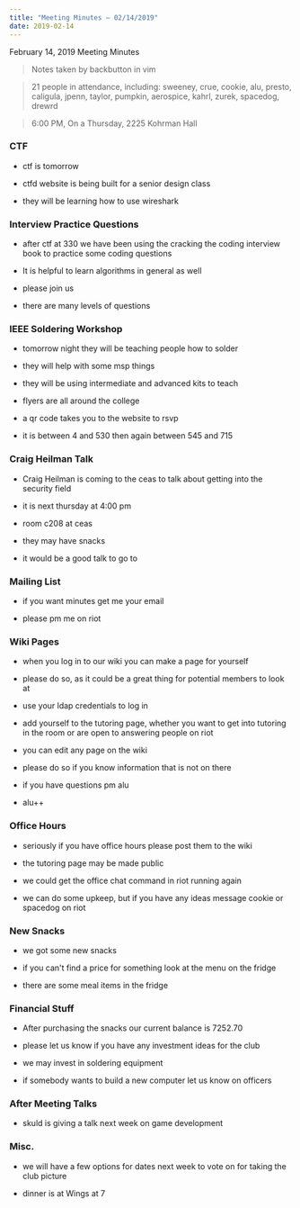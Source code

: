 ```yaml
---
title: "Meeting Minutes – 02/14/2019"
date: 2019-02-14
---
```

February 14, 2019 Meeting Minutes
> Notes taken by backbutton in vim

> 21 people in attendance, including: sweeney, crue, cookie, alu, presto, caligula, jpenn, taylor, pumpkin, aerospice, kahrl, zurek, spacedog, drewrd





> 6:00 PM, On a Thursday, 2225 Kohrman Hall

### CTF

* ctf is tomorrow

* ctfd website is being built for a senior design class

* they will be learning how to use wireshark

### Interview Practice Questions

* after ctf at 330 we have been using the cracking the coding interview book to practice some coding questions

* It is helpful to learn algorithms in general as well

* please join us

* there are many levels of questions

### IEEE Soldering Workshop

* tomorrow night they will be teaching people how to solder

* they will help with some msp things

* they will be using intermediate and advanced kits to teach

* flyers are all around the college

* a qr code takes you to the website to rsvp

* it is between 4 and 530 then again between 545 and 715

### Craig Heilman Talk 

* Craig Heilman is coming to the ceas to talk about getting into the security field

* it is next thursday at 4:00 pm

* room c208 at ceas

* they may have snacks

* it would be a good talk to go to

### Mailing List

* if you want minutes get me your email

* please pm me on riot

### Wiki Pages

* when you log in to our wiki you can make a page for yourself

* please do so, as it could be a great thing for potential members to look at

* use your ldap credentials to log in

* add yourself to the tutoring page, whether you want to get into tutoring in the room or are open to answering people on riot

* you can edit any page on the wiki

* please do so if you know information that is not on there

* if you have questions pm alu

* alu++

### Office Hours

* seriously if you have office hours please post them to the wiki

* the tutoring page may be made public

* we could get the office chat command in riot running again

* we can do some upkeep, but if you have any ideas message cookie or spacedog on riot

### New Snacks

* we got some new snacks

* if you can't find a price for something look at the menu on the fridge

* there are some meal items in the fridge

### Financial Stuff

* After purchasing the snacks our current balance is 7252.70

* please let us know if you have any investment ideas for the club

* we may invest in soldering equipment

* if somebody wants to build a new computer let us know on officers

### After Meeting Talks

* skuld is giving a talk next week on game development

### Misc.

* we will have a few options for dates next week to vote on for taking the club picture

* dinner is at Wings at 7
